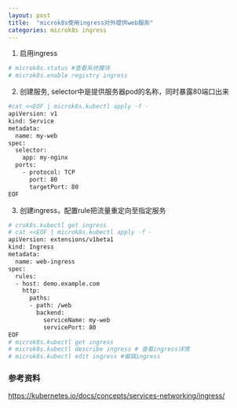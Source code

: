 ```yaml
---
layout: post
title:  "microk8s使用ingress对外提供web服务"
categories: microk8s ingress
---
```


1. 启用ingress

```bash
# microk8s.status #查看系统模块
# microk8s.enable registry ingress
```

2. 创建服务, selector中是提供服务器pod的名称，同时暴露80端口出来

```bash
#cat <<EOF | microk8s.kubectl apply -f -
apiVersion: v1
kind: Service
metadata:
  name: my-web
spec:
  selector:
    app: my-nginx
  ports:
    - protocol: TCP
      port: 80
      targetPort: 80
EOF
```

3. 创建ingress，配置rule把流量重定向至指定服务

``` bash
# crok8s.kubectl get ingress
# cat <<EOF | microk8s.kubectl apply -f -
apiVersion: extensions/v1beta1
kind: Ingress
metadata:
  name: web-ingress
spec:
  rules:
  - host: demo.example.com
    http:
      paths:
      - path: /web
        backend:
          serviceName: my-web
          servicePort: 80
EOF
# microk8s.kubectl get ingress
# microk8s.kubectl describe ingress # 查看ingress详情
# microk8s.kubectl edit ingress #编辑ingress
```

### 参考资料
https://kubernetes.io/docs/concepts/services-networking/ingress/
